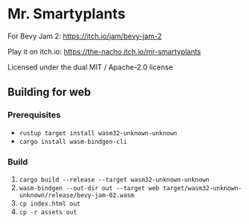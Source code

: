# Mr. Smartyplants

For Bevy Jam 2: https://itch.io/jam/bevy-jam-2

Play it on itch.io: https://the-nacho.itch.io/mr-smartyplants

Licensed under the dual MIT / Apache-2.0 license

## Building for web
### Prerequisites
* `rustup target install wasm32-unknown-unknown`
* `cargo install wasm-bindgen-cli`
### Build
1. `cargo build --release --target wasm32-unknown-unknown`
1. `wasm-bindgen --out-dir out --target web target/wasm32-unknown-unknown/release/bevy-jam-02.wasm`
1. `cp index.html out`
1. `cp -r assets out`

